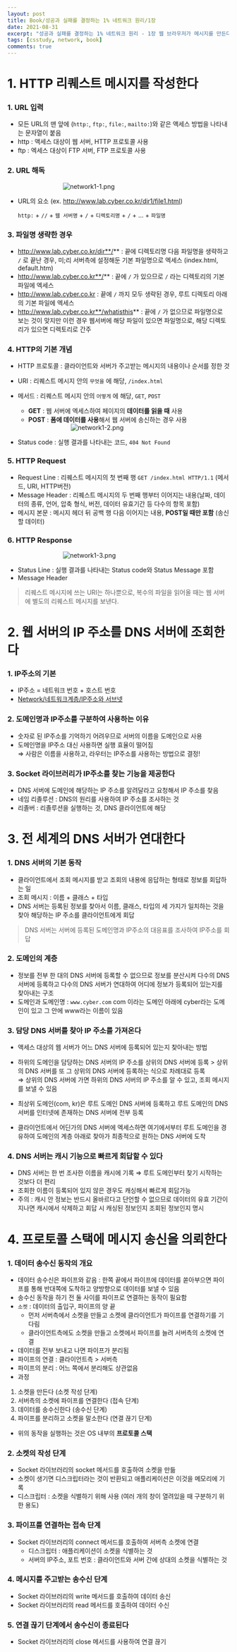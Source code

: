 ```yaml
---
layout: post
title: Book/성공과 실패를 결정하는 1% 네트워크 원리/1장
date: 2021-08-31
excerpt: "성공과 실패를 결정하는 1% 네트워크 원리 - 1장 웹 브라우저가 메시지를 만든다"
tags: [csstudy, network, book]
comments: true
---
```


# 1. HTTP 리퀘스트 메시지를 작성한다
### 1. URL 입력
- 모든 URL의 맨 앞에 (`http:`, `ftp:`, `file:`, `mailto:`)와 같은 액세스 방법을 나타내는 문자열이 붙음
- http : 액세스 대상이 웹 서버, HTTP 프로토콜 사용
- ftp : 엑세스 대상이 FTP 서버, FTP 프로토콜 사용

### 2. URL 해독

<div style="width:50% !important; margin:0 auto">
<img src="/assets/img/network1-1.png" alt="network1-1.png">
</div>

- URL의 요소 (ex. http://www.lab.cyber.co.kr/dir1/file1.html)

  `http:` + `//` + `웹 서버명` + `/` + `디렉토리명` + `/` + ... + `파일명`

### 3. 파일명 생략한 경우
- http://www.lab.cyber.co.kr/dir**/** : 끝에 디렉토리명 다음 파일명을 생략하고 `/` 로 끝난 경우, 미;리 서버측에 설정해둔 기본 파일명으로 엑세스 (index.html, default.htm)
- http://www.lab.cyber.co.kr**/** : 끝에 `/` 가 있으므로 `/` 라는 디렉토리의 기본 파일에 엑세스
- http://www.lab.cyber.co.kr : 끝에 `/` 까지 모두 생략된 경우, 루트 디렉토리 아래의 기본 파일에 엑세스
- http://www.lab.cyber.co.kr**/whatisthis** : 끝에 `/` 가 없으므로 파일명으로 보는 것이 맞지만 이런 경우 웹서버에 해당 파일이 있으면 파일명으로, 해당 디렉토리가 있으면 디렉토리로 간주

### 4. HTTP의 기본 개념
- HTTP 프로토콜 : 클라이언트와 서버가 주고받는 메시지의 내용이나 순서를 정한 것
- URI : 리퀘스트 메시지 안의 `무엇을` 에 해당, `/index.html`
- 메서드 : 리퀘스트 메시지 안의 `어떻게` 에 해당, `GET`, `POST`
    - **GET** : 웹 서버에 엑세스하여 페이지의 **데이터를 읽을 때** 사용
    - **POST** : **폼에 데이터를 사용**해서 웹 서버에 송신하는 경우 사용

    <div style="width:50% !important; margin:0 auto">
    <img src="/assets/img/network1-2.png" alt="network1-2.png">
    </div>

- Status code : 실행 결과를 나타내는 코드, `404 Not Found`

### 5. HTTP Request
- Request Line : 리퀘스트 메시지의 첫 번째 행 `GET /index.html HTTP/1.1` (메서드, URI, HTTP버전)
- Message Header : 리퀘스트 메시지의 두 번째 행부터 이어지는 내용(날짜, 데이터의 종류, 언어, 압축 형식, 버전, 데이터 유효기간 등 다수의 항목 포함)
- 메시지 본문 : 메시지 헤더 뒤 공백 행 다음 이어지는 내용, **POST일 때만 포함** (송신할 데이터)

### 6. HTTP Response

<div style="width:50% !important; margin:0 auto">
<img src="/assets/img/network1-3.png" alt="network1-3.png">
</div>

- Status Line : 실행 결과를 나타내는 Status code와 Status Message 포함
- Message Header

> 리퀘스트 메시지에 쓰는 URI는 하나뿐으로, 복수의 파일을 읽어올 때는 웹 서버에 별도의 리퀘스트 메시지를 보낸다.

# 2. 웹 서버의 IP 주소를 DNS 서버에 조회한다
### 1. IP주소의 기본
- IP주소 = 네트워크 번호 + 호스트 번호
- [Network/네트워크계층/IP주소와 서브넷](https://xrabcde.github.io/csstudy-network1/)

### 2. 도메인명과 IP주소를 구분하여 사용하는 이유
- 숫자로 된 IP주소를 기억하기 어려우므로 서버의 이름을 도메인으로 사용
- 도메인명을 IP주소 대신 사용하면 실행 효율이 떨어짐  
⇒ 사람은 이름을 사용하고, 라우터는 IP주소를 사용하는 방법으로 결정!

### 3. Socket 라이브러리가 IP주소를 찾는 기능을 제공한다
- DNS 서버에 도메인에 해당하는 IP 주소를 알려달라고 요청해서 IP 주소를 찾음
- 네임 리졸루션 : DNS의 원리를 사용하여 IP 주소를 조사하는 것
- 리졸버 : 리졸루션을 실행하는 것, DNS 클라이언트에 해당

# 3. 전 세계의 DNS 서버가 연대한다
### 1. DNS 서버의 기본 동작
- 클라이언트에서 조회 메시지를 받고 조회의 내용에 응답하는 형태로 정보를 회답하는 일
- 조회 메시지 : 이름 + 클래스 + 타입
- DNS 서버는 등록된 정보를 찾아서 이름, 클래스, 타입의 세 가지가 일치하는 것을 찾아 해당하는 IP 주소를 클라이언트에게 회답

> DNS 서버는 서버에 등록된 도메인명과 IP주소의 대응표를 조사하여 IP주소를 회답

### 2. 도메인의 계층
- 정보를 전부 한 대의 DNS 서버에 등록할 수 없으므로 정보를 분산시켜 다수의 DNS 서버에 등록하고 다수의 DNS 서버가 연대하여 어디에 정보가 등록되어 있는지를 찾아내는 구조
- 도메인과 도메인명 : `www.cyber.com` com 이라는 도메인 아래에 cyber라는 도메인이 있고 그 안에 www라는 이름이 있음

### 3. 담당 DNS 서버를 찾아 IP 주소를 가져온다
- 액세스 대상의 웹 서버가 어느 DNS 서버에 등록되어 있는지 찾아내는 방법
- 하위의 도메인을 담당하는 DNS 서버의 IP 주소를 상위의 DNS 서버에 등록 > 상위의 DNS 서버를 또 그 상위의 DNS 서버에 등록하는 식으로 차례대로 등록  
  ⇒ 상위의 DNS 서버에 가면 하위의 DNS 서버의 IP 주소를 알 수 있고, 조회 메시지를 보낼 수 있음

- 최상위 도메인(com, kr)은 루트 도메인 DNS 서버에 등록하고 루트 도메인의 DNS 서버를 인터넷에 존재하는 DNS 서버에 전부 등록
- 클라이언트에서 어딘가의 DNS 서버에 엑세스하면 여기에서부터 루트 도메인을 경유하여 도메인의 계층 아래로 찾아가 최종적으로 원하는 DNS 서버에 도착

### 4. DNS 서버는 캐시 기능으로 빠르게 회답할 수 있다
- DNS 서버는 한 번 조사한 이름을 캐시에 기록 ⇒ 루트 도메인부터 찾기 시작하는 것보다 더 편리
- 조회한 이름이 등록되어 있지 않은 경우도 캐싱해서 빠르게 회답가능
- 주의 : 캐시 안 정보는 반드시 올바르다고 단언할 수 없으므로 데이터의 유효 기간이 지나면 캐시에서 삭제하고 회답 시 캐싱된 정보인지 조회된 정보인지 명시

# 4. 프로토콜 스택에 메시지 송신을 의뢰한다
### 1. 데이터 송수신 동작의 개요
- 데이터 송수신은 파이프와 같음 : 한쪽 끝에서 파이프에 데이터를 쏟아부으면 파이프를 통해 반대쪽에 도착하고 양방향으로 데이터를 보낼 수 있음
- 송수신 동작을 하기 전 둘 사이를 파이프로 연결하는 동작이 필요함
- `소켓` : 데이터의 출입구, 파이프의 양 끝
    - 먼저 서버측에서 소켓을 만들고 소켓에 클라이언트가 파이프를 연결하기를 기다림
    - 클라이언트측에도 소켓을 만들고 소켓에서 파이프를 늘려 서버측의 소켓에 연결
- 데이터를 전부 보내고 나면 파이프가 분리됨
- 파이프의 연결 : 클라이언트측 > 서버측
- 파이프의 분리 : 어느 쪽에서 분리해도 상관없음
- 과정

1. 소켓을 만든다 (소켓 작성 단계)
2. 서버측의 소켓에 파이프를 연결한다 (접속 단계)
3. 데이터를 송수신한다 (송수신 단계)
4. 파이프를 분리하고 소켓을 말소한다 (연결 끊기 단계)

- 위의 동작을 실행하는 것은 OS 내부의 **프로토콜 스택**

### 2. 소켓의 작성 단계
- Socket 라이브러리의 socket 메서드를 호출하여 소켓을 만듦
- 소켓이 생기면 디스크립터라는 것이 반환되고 애플리케이션은 이것을 메모리에 기록
- 디스크립터 : 소켓을 식별하기 위해 사용 (여러 개의 창이 열려있을 때 구분하기 위한 용도)

### 3. 파이프를 연결하는 접속 단계
- Socket 라이브러리의 connect 메서드를 호출하여 서버측 소켓에 연결
    - 디스크립터 : 애플리케이션이 소켓을 식별하는 것
    - 서버의 IP주소, 포트 번호 : 클라이언트와 서버 간에 상대의 소켓을 식별하는 것

### 4. 메시지를 주고받는 송수신 단계
- Socket 라이브러리의 write 메서드를 호출하여 데이터 송신
- Socket 라이브러리의 read 메서드를 호출하여 데이터 수신

### 5. 연결 끊기 단계에서 송수신이 종료된다
- Socket 라이브러리의 close 메서드를 사용하여 연결 끊기
